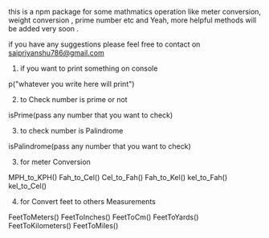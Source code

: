 this is a npm package for some mathmatics operation like meter conversion, weight conversion ,
prime number etc
and Yeah, more helpful methods will be added very soon .

if you have any suggestions please feel free to contact on  saipriyanshu786@gmail.com

1) if you want to print something on console

p("whatever you write here will print")


2) to Check number is prime or not 

isPrime(pass any number that you want to check)

3)  to check number is Palindrome

  isPalindrome(pass any number that you want to check)

3) for meter Conversion

MPH_to_KPH()
Fah_to_Cel()
Cel_to_Fah()
Fah_to_Kel()
kel_to_Fah()
kel_to_Cel()

4)  for Convert feet to others Measurements

FeetToMeters()
FeetToInches()
FeetToCm()
FeetToYards()
FeetToKilometers()
FeetToMiles()




